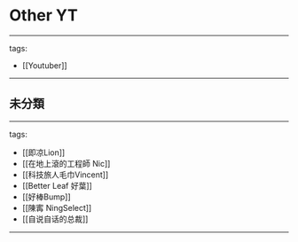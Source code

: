 # Other YT

---
tags:
  - [[Youtuber]]
---

## 未分類
---
tags:
  - [[即凉Lion]]
  - [[在地上滾的工程師 Nic]]
  - [[科技旅人毛巾Vincent]]
  - [[Better Leaf 好葉]]
  - [[好棒Bump]]
  - [[陳寗 NingSelect]]
  - [[自说自话的总裁]]
---


